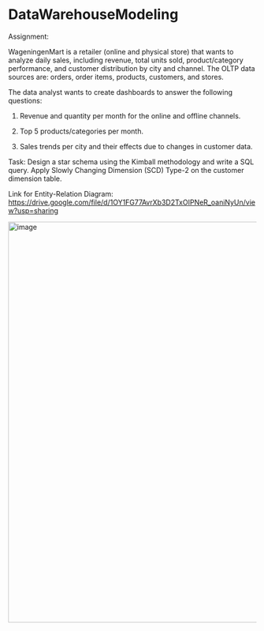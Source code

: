 # DataWarehouseModeling
Assignment:

WageningenMart is a retailer (online and physical store) that wants to analyze daily sales, including revenue, total units sold, product/category performance, and customer distribution by city and channel. The OLTP data sources are: orders, order items, products, customers, and stores.

The data analyst wants to create dashboards to answer the following questions:

1. Revenue and quantity per month for the online and offline channels.

2. Top 5 products/categories per month.

3. Sales trends per city and their effects due to changes in customer data.

Task: Design a star schema using the Kimball methodology and write a SQL query. Apply Slowly Changing Dimension (SCD) Type-2 on the customer dimension table.

Link for Entity-Relation Diagram:
https://drive.google.com/file/d/1OY1FG77AvrXb3D2TxOIPNeR_oaniNyUn/view?usp=sharing

<img width="941" height="812" alt="image" src="https://github.com/user-attachments/assets/8b16df68-e62e-449c-b732-d95c0e1211f8" />
